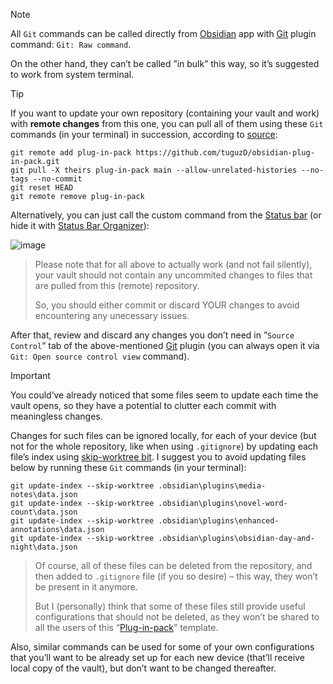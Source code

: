 > [!NOTE]
> All `Git` commands can be called directly from [Obsidian](https://obsidian.md) app with [Git](https://github.com/Vinzent03/obsidian-git) plugin command: `Git: Raw command`.
>
> On the other hand, they can’t be called ”in bulk” this way, so it’s suggested to work from system terminal.

> [!TIP]
> If you want to update your own repository (containing your vault and work) with **remote changes** from this one, you can pull all of them using these `Git` commands (in your terminal) in succession, according to [source](https://gist.github.com/krlozadan/4b75255b88d7a1504e5e632cb817c3f5):
> ```
> git remote add plug-in-pack https://github.com/tuguzD/obsidian-plug-in-pack.git
> git pull -X theirs plug-in-pack main --allow-unrelated-histories --no-tags --no-commit
> git reset HEAD
> git remote remove plug-in-pack
> ```
> Alternatively, you can just call the custom command from the [Status bar](https://help.obsidian.md/User+interface/Status+bar) (or hide it with [Status Bar Organizer](https://github.com/Opisek/obsidian-statusbar-organizer)):
>
> ![image](https://github.com/user-attachments/assets/bca8e810-9feb-4dff-8e93-a2dc3d69742d)
>
> > Please note that for all above to actually work (and not fail silently), your vault should not contain any uncommited changes to files that are pulled from this (remote) repository.
> >
> > So, you should either commit or discard YOUR changes to avoid encountering any unecessary issues.
>
> After that, review and discard any changes you don’t need in ”`Source Control`” tab of the above-mentioned [Git](https://github.com/Vinzent03/obsidian-git) plugin
> (you can always open it via `Git: Open source control view` command).

> [!IMPORTANT]
> You could’ve already noticed that some files seem to update each time the vault opens, so they have a potential to clutter each commit with meaningless changes.
>
> Changes for such files can be ignored locally, for each of your device (but not for the whole repository, like when using `.gitignore`) by updating each file’s index using [skip-worktree bit](https://git-scm.com/docs/git-update-index#_skip_worktree_bit).
> I suggest you to avoid updating files below by running these `Git` commands (in your terminal):
> ```
> git update-index --skip-worktree .obsidian\plugins\media-notes\data.json
> git update-index --skip-worktree .obsidian\plugins\novel-word-count\data.json
> git update-index --skip-worktree .obsidian\plugins\enhanced-annotations\data.json
> git update-index --skip-worktree .obsidian\plugins\obsidian-day-and-night\data.json
> ```
>
> > Of course, all of these files can be deleted from the repository, and then added to `.gitignore` file (if you so desire) – this way, they won’t be present in it anymore.
> >
> > But I (personally) think that some of these files still provide useful configurations that should not be deleted, as they won’t be shared to all the users of this “[Plug-in-pack](<#-plug-in-pack-for-obsidian-app>)” template.
>
> Also, similar commands can be used for some of your own configurations that you’ll want to be already set up for each new device (that’ll receive local copy of the vault), but don’t want to be changed thereafter.
